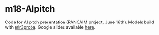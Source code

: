 # m18-AIpitch

Code for AI pitch presentation (PANCAIM project, June 16th).
Models build with [mlr3proba](https://github.com/mlr-org/mlr3proba/).
Google slides available [here](https://docs.google.com/presentation/d/1MPphMi9GCOUP1UiIC-Q8UTJ8X0crEgfl7k10BMKh6ag/edit?usp=sharing).

